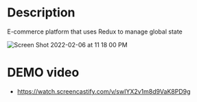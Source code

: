 # **Description**
E-commerce platform that uses Redux to manage global state

![Screen Shot 2022-02-06 at 11 18 00 PM](https://user-images.githubusercontent.com/41925559/152724063-886b7b7b-6a4e-4e30-9170-43d07720c23b.png)

# **DEMO video**
* https://watch.screencastify.com/v/swIYX2v1m8d9VaK8PD9g